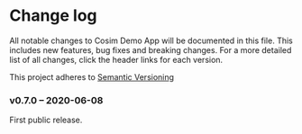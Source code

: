 # Change log
All notable changes to Cosim Demo App will be documented in this file. This includes new features, bug fixes and breaking changes. 
For a more detailed list of all changes, click the header links for each version. 

This project adheres to [Semantic Versioning](https://semver.org/spec/v2.0.0.html)

### v0.7.0 – 2020-06-08
First public release.


